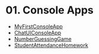 # 01. Console Apps

- [MyFirstConsoleApp](https://github.com/mfurkanayhan/senior-dotnet-developer-roadmap/tree/main/01.ConsoleApps/MyFirstConsoleApp)
- [ChatUIConsoleApp](https://github.com/mfurkanayhan/senior-dotnet-developer-roadmap/tree/main/01.ConsoleApps/ChatUIConsoleApp)
- [NumberGuessingGame](https://github.com/mfurkanayhan/senior-dotnet-developer-roadmap/tree/main/01.ConsoleApps/NumberGuessingGame)
- [StudentAttendanceHomework](https://github.com/mfurkanayhan/senior-dotnet-developer-roadmap/tree/main/01.ConsoleApps/StudentAttendanceHomework)
